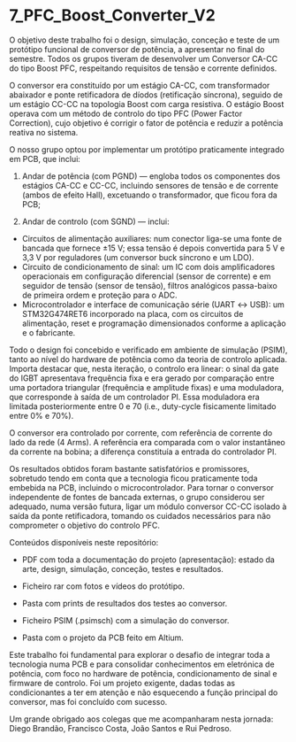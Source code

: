 # 7_PFC_Boost_Converter_V2

O objetivo deste trabalho foi o design, simulação, conceção e teste de um protótipo funcional de conversor de potência, a apresentar no final do semestre. Todos os grupos tiveram de desenvolver um Conversor CA-CC do tipo Boost PFC, respeitando requisitos de tensão e corrente definidos.

O conversor era constituído por um estágio CA-CC, com transformador abaixador e ponte retificadora de díodos (retificação síncrona), seguido de um estágio CC-CC na topologia Boost com carga resistiva. O estágio Boost operava com um método de controlo do tipo PFC (Power Factor Correction), cujo objetivo é corrigir o fator de potência e reduzir a potência reativa no sistema.

O nosso grupo optou por implementar um protótipo praticamente integrado em PCB, que inclui:

1. Andar de potência (com PGND) — engloba todos os componentes dos estágios CA-CC e CC-CC, incluindo sensores de tensão e de corrente (ambos de efeito Hall), excetuando o transformador, que ficou fora da PCB;

2. Andar de controlo (com SGND) — inclui:

  - Circuitos de alimentação auxiliares: num conector liga-se uma fonte de bancada que fornece ±15 V; essa tensão é depois convertida para 5 V e 3,3 V por reguladores (um conversor buck síncrono e um LDO).
  - Circuito de condicionamento de sinal: um IC com dois amplificadores operacionais em configuração diferencial (sensor de corrente) e em seguidor de tensão (sensor de tensão), filtros analógicos passa-baixo de primeira ordem e proteção para o ADC.
  - Microcontrolador e interface de comunicação série (UART ↔ USB): um STM32G474RET6 incorporado na placa, com os circuitos de alimentação, reset e programação dimensionados conforme a aplicação e o fabricante.

Todo o design foi concebido e verificado em ambiente de simulação (PSIM), tanto ao nível do hardware de potência como da teoria de controlo aplicada. Importa destacar que, nesta iteração, o controlo era linear: o sinal da gate do IGBT apresentava frequência fixa e era gerado por comparação entre uma portadora triangular (frequência e amplitude fixas) e uma moduladora, que corresponde à saída de um controlador PI. Essa moduladora era limitada posteriormente entre 0 e 70 (i.e., duty-cycle fisicamente limitado entre 0% e 70%).

O conversor era controlado por corrente, com referência de corrente do lado da rede (4 Arms). A referência era comparada com o valor instantâneo da corrente na bobina; a diferença constituía a entrada do controlador PI.

Os resultados obtidos foram bastante satisfatórios e promissores, sobretudo tendo em conta que a tecnologia ficou praticamente toda embebida na PCB, incluindo o microcontrolador. Para tornar o conversor independente de fontes de bancada externas, o grupo considerou ser adequado, numa versão futura, ligar um módulo conversor CC-CC isolado à saída da ponte retificadora, tomando os cuidados necessários para não comprometer o objetivo do controlo PFC.

Conteúdos disponíveis neste repositório:

- PDF com toda a documentação do projeto (apresentação): estado da arte, design, simulação, conceção, testes e resultados.

- Ficheiro rar com fotos e vídeos do protótipo.

- Pasta com prints de resultados dos testes ao conversor.

- Ficheiro PSIM (.psimsch) com a simulação do conversor.
  
- Pasta com o projeto da PCB feito em Altium.

Este trabalho foi fundamental para explorar o desafio de integrar toda a tecnologia numa PCB e para consolidar conhecimentos em eletrónica de potência, com foco no hardware de potência, condicionamento de sinal e firmware de controlo. Foi um projeto exigente, dadas todas as condicionantes a ter em atenção e não esquecendo a função principal do conversor, mas foi concluído com sucesso.

Um grande obrigado aos colegas que me acompanharam nesta jornada: Diego Brandão, Francisco Costa, João Santos e Rui Pedroso.
